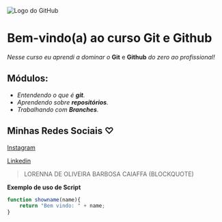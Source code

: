 
![Logo do GitHub](https://logosmarcas.net/wp-content/uploads/2020/12/GitHub-Logo.png)
# Bem-vindo(a) ao curso Git e Github
_Nesse curso eu aprendi a dominar o_ **Git** e **Github** _do zero ao profissional!_

## Módulos:
- _Entendendo o que é **git**._ 
- _Aprendendo sobre **repositórios**._
- _Trabalhando com **Branches**._


## Minhas Redes Sociais ♡
[Instagram](https://www.instagram.com/ladycff)

[Linkedin](https://www.linkedin.com/in/lorenna-caiaffa-31a6b022a/)

>LORENNA DE OLIVEIRA BARBOSA CAIAFFA (BLOCKQUOTE)



**Exemplo de uso de Script**

```js
function showname(name){
    return "Bem vindo: " + name;
}
```